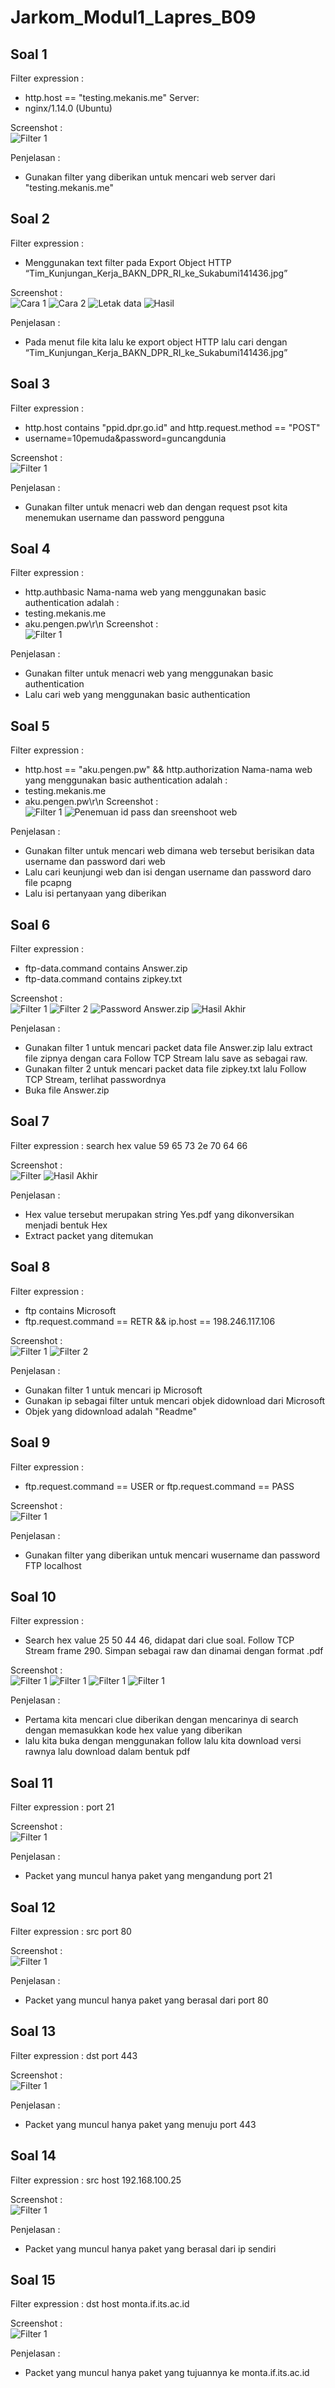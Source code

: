 # Jarkom_Modul1_Lapres_B09
## Soal 1
Filter expression :
- http.host == "testing.mekanis.me"
Server: 
- nginx/1.14.0 (Ubuntu)

Screenshot :  
![Filter 1](Screenshot/gambar1.1.png)

Penjelasan :
- Gunakan filter yang diberikan untuk mencari web server dari "testing.mekanis.me"

## Soal 2
Filter expression :
- Menggunakan text filter pada Export Object HTTP 
“Tim_Kunjungan_Kerja_BAKN_DPR_RI_ke_Sukabumi141436.jpg”

Screenshot :  
![Cara 1](Screenshot/gambar2.1.png)
![Cara 2](Screenshot/gambar2.2.png)
![Letak data](Screenshot/gambar2.3.png)
![Hasil](Screenshot/gambar2.4.png)

Penjelasan :
- Pada menut file kita lalu ke export object HTTP lalu cari dengan “Tim_Kunjungan_Kerja_BAKN_DPR_RI_ke_Sukabumi141436.jpg”

## Soal 3
Filter expression :
- http.host contains "ppid.dpr.go.id" and  http.request.method == "POST"
- username=10pemuda&password=guncangdunia

Screenshot :  
![Filter 1](Screenshot/gambar3.1.png)

Penjelasan :
- Gunakan filter untuk menacri web dan dengan request psot kita menemukan  username dan password pengguna

## Soal 4
Filter expression :
- http.authbasic
Nama-nama web yang menggunakan basic authentication adalah :
- testing.mekanis.me
- aku.pengen.pw\r\n
Screenshot :  
![Filter 1](Screenshot/gambar4.1.png)

Penjelasan :
- Gunakan filter untuk menacri web yang menggunakan basic authentication
- Lalu cari web yang menggunakan basic authentication

## Soal 5
Filter expression :
- http.host == "aku.pengen.pw" && http.authorization
Nama-nama web yang menggunakan basic authentication adalah :
- testing.mekanis.me
- aku.pengen.pw\r\n
Screenshot :  
![Filter 1](Screenshot/gambar5.1.png)
![Penemuan id pass dan sreenshoot web](Screenshot/gambar5.2.png)

Penjelasan :
- Gunakan filter untuk mencari web dimana web tersebut berisikan data username dan password dari web 
- Lalu cari keunjungi web dan isi dengan username dan password daro file pcapng
- Lalu isi pertanyaan yang diberikan

## Soal 6
Filter expression :
- ftp-data.command contains Answer.zip
- ftp-data.command contains zipkey.txt

Screenshot :  
![Filter 1](Screenshot/gambar6.1.png)
![Filter 2](Screenshot/gambar6.2.png)
![Password Answer.zip](Screenshot/gambar6.3.png)
![Hasil Akhir](Screenshot/gambar6.4.png)

Penjelasan :
- Gunakan filter 1 untuk mencari packet data file Answer.zip lalu extract file zipnya dengan cara Follow TCP Stream lalu save as sebagai raw.
- Gunakan filter 2 untuk mencari packet data file zipkey.txt lalu Follow TCP Stream, terlihat passwordnya
- Buka file Answer.zip  

## Soal 7
Filter expression : search hex value 59 65 73 2e 70 64 66

Screenshot :  
![Filter](Screenshot/gambar7.1.png)
![Hasil Akhir](Screenshot/gambar7.2.png)

Penjelasan :  
- Hex value tersebut merupakan string Yes.pdf yang dikonversikan menjadi bentuk Hex
- Extract packet yang ditemukan

## Soal 8
Filter expression :
- ftp contains Microsoft
- ftp.request.command == RETR && ip.host == 198.246.117.106

Screenshot :  
![Filter 1](Screenshot/gambar8.1.png)
![Filter 2](Screenshot/gambar8.2.png)

Penjelasan :
- Gunakan filter 1 untuk mencari ip Microsoft
- Gunakan ip sebagai filter untuk mencari objek didownload dari Microsoft
- Objek yang didownload adalah "Readme"

## Soal 9
Filter expression :
- ftp.request.command == USER or ftp.request.command == PASS


Screenshot :  
![Filter 1](Screenshot/gambar9.1.png)

Penjelasan :
- Gunakan filter yang diberikan untuk mencari wusername dan password FTP localhost

## Soal 10
Filter expression :
- Search hex value 25 50 44 46, didapat dari clue soal. Follow TCP Stream frame 290. Simpan sebagai raw dan dinamai dengan format .pdf


Screenshot :  
![Filter 1](Screenshot/gambar10.1.png)
![Filter 1](Screenshot/gambar10.2.png)
![Filter 1](Screenshot/gambar10.3.png)
![Filter 1](Screenshot/gambar10.4.png)

Penjelasan :
- Pertama kita mencari clue diberikan dengan mencarinya di search dengan memasukkan kode hex value yang diberikan
- lalu kita buka dengan menggunakan follow lalu kita download versi rawnya lalu download dalam bentuk pdf

## Soal 11
Filter expression : port 21

Screenshot :  
![Filter 1](Screenshot/gambar11.1.png)

Penjelasan :
- Packet yang muncul hanya paket yang mengandung port 21

## Soal 12
Filter expression : src port 80

Screenshot :  
![Filter 1](Screenshot/gambar12.1.png)

Penjelasan :
- Packet yang muncul hanya paket yang berasal dari port 80

## Soal 13
Filter expression : dst port 443

Screenshot :  
![Filter 1](Screenshot/gambar13.1.png)

Penjelasan :  
- Packet yang muncul hanya paket yang menuju port 443

## Soal 14
Filter expression : src host 192.168.100.25

Screenshot :  
![Filter 1](Screenshot/gambar14.1.png)

Penjelasan :  
- Packet yang muncul hanya paket yang berasal dari ip sendiri

## Soal 15
Filter expression : dst host monta.if.its.ac.id

Screenshot :  
![Filter 1](Screenshot/gambar15.1.png)

Penjelasan :  
- Packet yang muncul hanya paket yang tujuannya ke monta.if.its.ac.id
